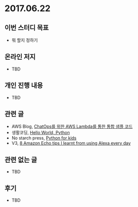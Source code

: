 # 2017.06.22

## 이번 스터디 목표 

* 뭐 할지 정하기

## 온라인 저지

* TBD

## 개인 진행 내용

* TBD

## 관련 글

* AWS Blog, [ChatOps를 위한 AWS Lambda를 통한 통합 샘플 코드](https://aws.amazon.com/ko/blogs/korea/new-slack-integration-blueprints-for-aws-lambda/)
* 생활코딩, [Hello World, Python](https://opentutorials.org/course/84/588)
* No starch press, [Python for kids](https://www.nostarch.com/pythonforkids)
* V3, [8 Amazon Echo tips I learnt from using Alexa every day](https://www.v3.co.uk/v3-uk/feature/3003496/8-amazon-echo-tips-i-learnt-from-using-alexa-every-day)

## 관련 없는 글

* TBD

## 후기

* TBD